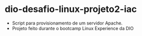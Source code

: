 # dio-desafio-linux-projeto2-iac
* Script para provisionamento de um servidor Apache. 
* Projeto feito durante o bootcamp Linux Experience da DIO

